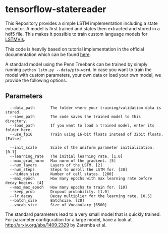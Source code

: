 # tensorflow-statereader

This Repository provides a simple LSTM implementation including a state extractor. A model is first trained and states then extracted and stored in a hdf5 file. This makes it possible to train custom language models for [LSTMVis](https://github.com/HendrikStrobelt/LSTMVis). 

This code is heavily based on tutorial implementation in the official documentation which can be found [here](https://github.com/tensorflow/models/tree/master/tutorials/rnn/ptb).

A standard model using the Penn Treebank can be trained by simply running ``python lstm.py --data/ptb-word``. In case you want to train the model with custom parameters, your own data or load your own model, we provide the following options.

## Parameters

```
  --data_path       The folder where your training/validation data is stored.
  --save_path       The code saves the trained model to this directory.
  --load_path       If you want to load a trained model, enter its folder here.
  --use_fp16        Train using 16-bit floats instead of 32bit floats. [False]
 
  --init_scale      Scale of the uniform parameter initialization. [0.1]
  --learning_rate   The initial learning rate. [1.0]
  --max_grad_norm   Max norm of the gradient. [5]
  --num_layers      Layers of the LSTM. [2]
  --num_steps       Steps to unroll the LSTM for. [30]
  --hidden_size     Number of cell states. [200]
  --max_epoch       How many epochs with max learning rate before decay begins. [4]
  --max_max_epoch   How many epochs to train for. [10]
  --keep_prob       Dropout probability. [1.0]
  --lr_decay        Decay multiplier for the learning rate. [0.5]
  --batch_size      Batchsize. [20]
  --vocab_size      Size of Vocabulary [6500]   
```
The standard parameters lead to a very small model that is quickly trained. For parameter configuration for a large model, have a look at http://arxiv.org/abs/1409.2329 by Zaremba et al. 

